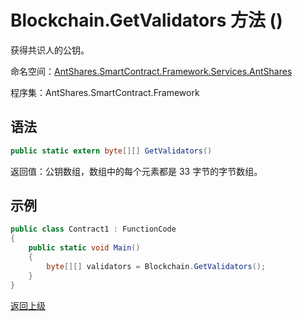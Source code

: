 # Blockchain.GetValidators 方法 ()

获得共识人的公钥。

命名空间：[AntShares.SmartContract.Framework.Services.AntShares](../../AntShares.md)

程序集：AntShares.SmartContract.Framework

## 语法

```c#
public static extern byte[][] GetValidators()
```

返回值：公钥数组，数组中的每个元素都是 33 字节的字节数组。

## 示例

```c#
public class Contract1 : FunctionCode
{
    public static void Main()
    {
        byte[][] validators = Blockchain.GetValidators();
    }
}
```



[返回上级](../Blockchain.md)